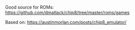 Good source for ROMs:
https://github.com/dmatlack/chip8/tree/master/roms/games

Based on:
https://austinmorlan.com/posts/chip8_emulator/